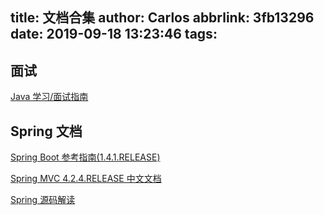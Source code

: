 title: 文档合集
author: Carlos
abbrlink: 3fb13296
date: 2019-09-18 13:23:46
tags:
---
## 面试

[Java 学习/面试指南](https://snailclimb.top/JavaGuide/#/)

## Spring 文档

[Spring Boot 参考指南(1.4.1.RELEASE)](https://qbgbook.gitbooks.io/spring-boot-reference-guide-zh/)

[Spring MVC 4.2.4.RELEASE 中文文档](https://spring-mvc.linesh.tw/)

[Spring 源码解读](https://github.com/seaswalker/spring-analysis)

<!-- more -->
